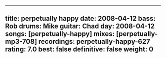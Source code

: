 
---
title: perpetually happy
date: 2008-04-12
bass:	Rob
drums:	Mike
guitar:	Chad
day: 2008-04-12
songs: [perpetually-happy]
mixes: [perpetually-mp3-708]
recordings: perpetually-happy-627
rating: 7.0
best: false
definitive: false
weight: 0
---
